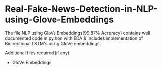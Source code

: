 # Real-Fake-News-Detection-in-NLP-using-Glove-Embeddings

The file NLP using GloVe Embeddings(99.87% Accuracy) contains well documented code in python with EDA & includes implementation of Bidirectional LSTM's using GloVe embeddings.

Additional files required (if any):
- GloVe Embeddings
